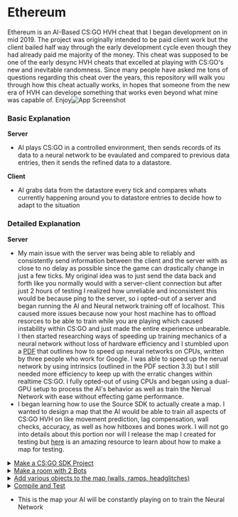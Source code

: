 # Ethereum

Ethereum is an AI-Based CS:GO HVH cheat that I began development on in mid 2019. The project was originally intended to be paid client work but the client bailed half way through the early development cycle even though they had already paid me majority of the money. This cheat was supposed to be one of the early desync HVH cheats that excelled at playing with CS:GO's new and inevitable randomness. Since many people have asked me tons of questions regarding this cheat over the years, this repository will walk you through how this cheat actually works, in hopes that someone from the new era of HVH can develope something that works even beyond what mine was capable of. Enjoy![App Screenshot](https://i.imgur.com/ExDv4ob.png)
### Basic Explanation
**Server**
- AI plays CS:GO in a controlled environment, then sends records of its data to a neural network to be evaulated and compared to previous data entries, then it sends the refined data to a datastore.

**Client**
- AI grabs data from the datastore every tick and compares whats currently happening around you to datastore entries to decide how to adapt to the situation

### Detailed Explanation
**Server**
- My main issue with the server was being able to reliably and consistently send information between the client and the server with as close to no delay as possible since the game can drastically change in just a few ticks. My original idea was to just send the data back and forth like you normally would with a server-client connection but after just 2 hours of testing I realized how unreliable and inconsistent this would be because ping to the server, so i opted-out of a server and began running the AI and Neural network training off of localhost. This caused more issues because now your host machine has to offload resorces to be able to train while you are playing which caused instability within CS:GO and just made the entire experience unbearable. I then started researching ways of speeding up training mechanics of a neural network without loss of hardware efficiency and I stumbled upon a [PDF](https://static.googleusercontent.com/media/research.google.com/en//pubs/archive/37631.pdf) that outlines how to speed up neural networks on CPUs, written by three people who work for Google. I was able to speed up the nerual network by using intrinsics (outlined in the PDF section 3.3) but I still needed more efficiency to keep up with the erratic changes within realtime CS:GO. I fully opted-out of using CPUs and began using a dual-GPU setup to process the AI's behavior as well as train the Nerual Network with ease without effecting game performance.
- I began learning how to use the Source SDK to actually create a map. I wanted to design a map that the AI would be able to train all aspects of CS:GO HVH on like movement prediction, lag compensation, wall checks, accuracy, as well as how hitboxes and bones work. I will not go into details about this portion nor will I release the map I created for testing but [here](https://www.youtube.com/watch?v=dhcoHQcrYKA) is an amazing resource to learn about how to make a map for testing.

<details>
  <summary> <a href="#">Make a CS:GO SDK Project</a> </summary>

- ![Make a CS:GO SDK Project](https://i.imgur.com/rZuttub.png)
</details>

<details>
  <summary> <a href="#">Make a room with 2 Bots</a> </summary>
  
- ![Make a room with 2 bots](https://i.imgur.com/qXILCax.png)
</details>

<details>
  <summary> <a href="#">Add various objects to the map (walls, ramps, headglitches)</a> </summary>
  
- ![Add objects](https://i.imgur.com/Et1yfDR.png)
</details>

<details>
  <summary> <a href="#">Compile and Test</a> </summary>
  
- ![Compile and Test](https://i.imgur.com/FMl20Od.jpeg)
</details>

- This is the map your AI will be constantly playing on to train the Neural Network
